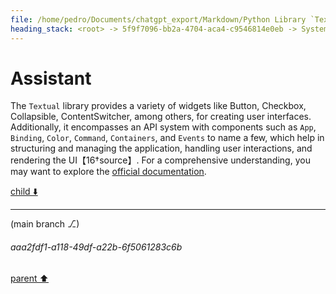 ```yaml
---
file: /home/pedro/Documents/chatgpt_export/Markdown/Python Library `Textual` Main Concepts.md
heading_stack: <root> -> 5f9f7096-bb2a-4704-aca4-c9546814e0eb -> System -> df2de6ab-21ee-4e3f-b909-f71f777a24ea -> System -> aaa27974-0b91-4f43-9df7-ce0becad2ca1 -> User -> d02ff3d0-30f7-4850-a678-71286ddcfdc0 -> Assistant -> 06cd88dc-5bff-4a6f-8946-50e2a437c6ca -> Tool -> bbb4f456-4257-4ba0-8840-4f069aad6191 -> Assistant -> 1e6a5e45-4d2b-4580-b5d7-e5a3df2697bc -> Tool -> 33893889-6709-4b19-b299-9e344dddd296 -> Assistant -> 0948fa3d-6ea6-458b-9d53-a401f23ba83d -> Tool -> e60dd7e1-9292-46ef-acbe-1c514feb690e -> Assistant -> aaa2b94b-e61d-4977-bf80-8bf1cf53fc50 -> User -> 0cbb0921-25aa-4936-9d5a-a1aee035a46b -> Assistant -> 112b87d1-991c-401c-a0ca-e2d08cebcc48 -> Tool -> 707a1ba7-7285-4f9a-acac-b9d3d98165e1 -> Assistant -> e8c483cf-d3d9-4b28-b8dd-2ef5a6ebae2b -> Tool -> 5b5324fb-e397-420f-94cf-d6b782f11524 -> Assistant -> 5796a314-b753-47a5-8aff-8cb0fe61b62c -> Tool -> 9fffd126-cb25-4df5-a0d0-b64d47d0d47d -> Assistant
---
```

# Assistant

The `Textual` library provides a variety of widgets like Button, Checkbox, Collapsible, ContentSwitcher, among others, for creating user interfaces. Additionally, it encompasses an API system with components such as `App`, `Binding`, `Color`, `Command`, `Containers`, and `Events` to name a few, which help in structuring and managing the application, handling user interactions, and rendering the UI【16†source】. For a comprehensive understanding, you may want to explore the [official documentation](https://textual.textualize.io/).

[child ⬇️](#aaa2fdf1-a118-49df-a22b-6f5061283c6b)

---

(main branch ⎇)
###### aaa2fdf1-a118-49df-a22b-6f5061283c6b
[parent ⬆️](#9fffd126-cb25-4df5-a0d0-b64d47d0d47d)
